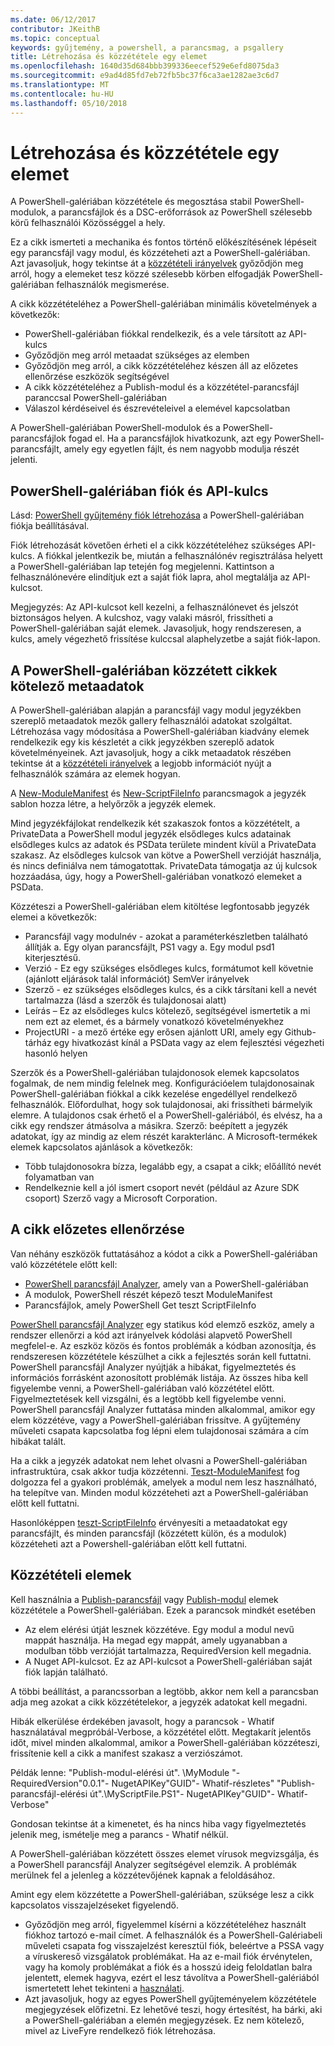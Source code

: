 ```yaml
---
ms.date: 06/12/2017
contributor: JKeithB
ms.topic: conceptual
keywords: gyűjtemény, a powershell, a parancsmag, a psgallery
title: Létrehozása és közzététele egy elemet
ms.openlocfilehash: 1640d35d684bbb399336eecef529e6efd8075da3
ms.sourcegitcommit: e9ad4d85fd7eb72fb5bc37f6ca3ae1282ae3c6d7
ms.translationtype: MT
ms.contentlocale: hu-HU
ms.lasthandoff: 05/10/2018
---
```

# <a name="creating-and-publishing-an-item"></a>Létrehozása és közzététele egy elemet

A PowerShell-galériában közzététele és megosztása stabil PowerShell-modulok, a parancsfájlok és a DSC-erőforrások az PowerShell szélesebb körű felhasználói Közösséggel a hely.

Ez a cikk ismerteti a mechanika és fontos történő előkészítésének lépéseit egy parancsfájl vagy modul, és közzéteheti azt a PowerShell-galériában.
Azt javasoljuk, hogy tekintse át a [közzétételi irányelvek](https://msdn.microsoft.com/en-us/powershell/gallery/psgallery/psgallery-PublishingGuidelines) győződjön meg arról, hogy a elemeket tesz közzé szélesebb körben elfogadják PowerShell-galériában felhasználók megismerése.

A cikk közzétételéhez a PowerShell-galériában minimális követelmények a következők:

- PowerShell-galériában fiókkal rendelkezik, és a vele társított az API-kulcs
- Győződjön meg arról metaadat szükséges az elemben
- Győződjön meg arról, a cikk közzétételéhez készen áll az előzetes ellenőrzése eszközök segítségével
- A cikk közzétételéhez a Publish-modul és a közzététel-parancsfájl paranccsal PowerShell-galériában
- Válaszol kérdéseivel és észrevételeivel a elemével kapcsolatban

A PowerShell-galériában PowerShell-modulok és a PowerShell-parancsfájlok fogad el.
Ha a parancsfájlok hivatkozunk, azt egy PowerShell-parancsfájlt, amely egy egyetlen fájlt, és nem nagyobb modulja részét jelenti.

## <a name="powershell-gallery-account-and-api-key"></a>PowerShell-galériában fiók és API-kulcs

Lásd: [PowerShell gyűjtemény fiók létrehozása](https://msdn.microsoft.com/en-us/powershell/gallery/psgallery/psgallery_creating_an_account) a PowerShell-galériában fiókja beállításával.

Fiók létrehozását követően érheti el a cikk közzétételéhez szükséges API-kulcs.
A fiókkal jelentkezik be, miután a felhasználónév regisztrálása helyett a PowerShell-galériában lap tetején fog megjelenni.
Kattintson a felhasználónevére elindítjuk ezt a saját fiók lapra, ahol megtalálja az API-kulcsot.

Megjegyzés: Az API-kulcsot kell kezelni, a felhasználónevet és jelszót biztonságos helyen.
A kulcshoz, vagy valaki másról, frissítheti a PowerShell-galériában saját elemek.
Javasoljuk, hogy rendszeresen, a kulcs, amely végezhető frissítése kulccsal alaphelyzetbe a saját fiók-lapon.

## <a name="required-metadata-for-items-published-to-the-powershell-gallery"></a>A PowerShell-galériában közzétett cikkek kötelező metaadatok

A PowerShell-galériában alapján a parancsfájl vagy modul jegyzékben szereplő metaadatok mezők gallery felhasználói adatokat szolgáltat.
Létrehozása vagy módosítása a PowerShell-galériában kiadvány elemek rendelkezik egy kis készletét a cikk jegyzékben szereplő adatok követelményeinek.
Azt javasoljuk, hogy a cikk metaadatok részében tekintse át a [közzétételi irányelvek](https://msdn.microsoft.com/en-us/powershell/gallery/psgallery/psgallery-PublishingGuidelines) a legjobb információt nyújt a felhasználók számára az elemek hogyan.

A [New-ModuleManifest](https://msdn.microsoft.com/en-us/powershell/gallery/psget/module/ModuleManifest-Reference) és [New-ScriptFileInfo](https://msdn.microsoft.com/en-us/powershell/gallery/psget/script/psget_new-scriptfileinfo) parancsmagok a jegyzék sablon hozza létre, a helyőrzők a jegyzék elemek.

Mind jegyzékfájlokat rendelkezik két szakaszok fontos a közzétételt, a PrivateData a PowerShell modul jegyzék elsődleges kulcs adatainak elsődleges kulcs az adatok és PSData területe mindent kívül a PrivateData szakasz.
Az elsődleges kulcsok van kötve a PowerShell verzióját használja, és nincs definiálva nem támogatottak.
PrivateData támogatja az új kulcsok hozzáadása, úgy, hogy a PowerShell-galériában vonatkozó elemeket a PSData.


Közzéteszi a PowerShell-galériában elem kitöltése legfontosabb jegyzék elemei a következők:

- Parancsfájl vagy modulnév - azokat a paraméterkészletben található állítják a. Egy olyan parancsfájlt, PS1 vagy a. Egy modul psd1 kiterjesztésű.
- Verzió - Ez egy szükséges elsődleges kulcs, formátumot kell követnie (ajánlott eljárások talál információt) SemVer irányelvek
- Szerző - ez szükséges elsődleges kulcs, és a cikk társítani kell a nevét tartalmazza (lásd a szerzők és tulajdonosai alatt)
- Leírás – Ez az elsődleges kulcs kötelező, segítségével ismertetik a mi nem ezt az elemet, és a bármely vonatkozó követelményekhez
- ProjectURI - a mező értéke egy erősen ajánlott URI, amely egy Github-tárház egy hivatkozást kínál a PSData vagy az elem fejlesztési végezheti hasonló helyen

Szerzők és a PowerShell-galériában tulajdonosok elemek kapcsolatos fogalmak, de nem mindig felelnek meg.
Konfigurációelem tulajdonosainak PowerShell-galériában fiókkal a cikk kezelése engedéllyel rendelkező felhasználók. Előfordulhat, hogy sok tulajdonosai, aki frissítheti bármelyik elemre.
A tulajdonos csak érhető el a PowerShell-galériából, és elvész, ha a cikk egy rendszer átmásolva a másikra.
Szerző: beépített a jegyzék adatokat, így az mindig az elem részét karakterlánc.
A Microsoft-termékek elemek kapcsolatos ajánlások a következők:

- Több tulajdonosokra bízza, legalább egy, a csapat a cikk; előállító nevét folyamatban van
- Rendelkeznie kell a jól ismert csoport nevét (például az Azure SDK csoport) Szerző vagy a Microsoft Corporation.


## <a name="pre-validate-your-item"></a>A cikk előzetes ellenőrzése

Van néhány eszközök futtatásához a kódot a cikk a PowerShell-galériában való közzététele előtt kell:

- [PowerShell parancsfájl Analyzer](https://www.powershellgallery.com/packages/PSScriptAnalyzer/), amely van a PowerShell-galériában
- A modulok, PowerShell részét képező teszt ModuleManifest
- Parancsfájlok, amely PowerShell Get teszt ScriptFileInfo

[PowerShell parancsfájl Analyzer](https://www.powershellgallery.com/packages/PSScriptAnalyzer/) egy statikus kód elemző eszköz, amely a rendszer ellenőrzi a kód azt irányelvek kódolási alapvető PowerShell megfelel-e. Az eszköz közös és fontos problémák a kódban azonosítja, és rendszeresen közzététele készülhet a cikk a fejlesztés során kell futtatni.
PowerShell parancsfájl Analyzer nyújtják a hibákat, figyelmeztetés és információs forrásként azonosított problémák listája.
Az összes hiba kell figyelembe venni, a PowerShell-galériában való közzététel előtt. Figyelmeztetések kell vizsgálni, és a legtöbb kell figyelembe venni.
PowerShell parancsfájl Analyzer futtatása minden alkalommal, amikor egy elem közzétéve, vagy a PowerShell-galériában frissítve.
A gyűjtemény műveleti csapata kapcsolatba fog lépni elem tulajdonosai számára a cím hibákat talált.

Ha a cikk a jegyzék adatokat nem lehet olvasni a PowerShell-galériában infrastruktúra, csak akkor tudja közzétenni.
[Teszt-ModuleManifest](https://msdn.microsoft.com/en-us/powershell/reference/5.1/microsoft.powershell.core/test-modulemanifest) fog dolgozza fel a gyakori problémák, amelyek a modul nem lesz használható, ha telepítve van. Minden modul közzéteheti azt a PowerShell-galériában előtt kell futtatni.

Hasonlóképpen [teszt-ScriptFileInfo](https://msdn.microsoft.com/en-us/powershell/gallery/psget/script/psget_test-scriptfileinfo) érvényesíti a metaadatokat egy parancsfájlt, és minden parancsfájl (közzétett külön, és a modulok) közzéteheti azt a Powershell-galériában előtt kell futtatni.


## <a name="publishing-items"></a>Közzétételi elemek

Kell használnia a [Publish-parancsfájl](https://msdn.microsoft.com/en-us/powershell/gallery/psget/script/psget_publish-script) vagy [Publish-modul](https://msdn.microsoft.com/en-us/powershell/gallery/psget/module/psget_publish-module) elemek közzététele a PowerShell-galériában.
Ezek a parancsok mindkét esetében

- Az elem elérési útját lesznek közzétéve. Egy modul a modul nevű mappát használja. Ha megad egy mappát, amely ugyanabban a modulban több verzióját tartalmazza, RequiredVersion kell megadnia.
- A Nuget API-kulcsot. Ez az API-kulcsot a PowerShell-galériában saját fiók lapján található.

A többi beállítást, a parancssorban a legtöbb, akkor nem kell a parancsban adja meg azokat a cikk közzétételekor, a jegyzék adatokat kell megadni.

Hibák elkerülése érdekében javasolt, hogy a parancsok - Whatif használatával megpróbál-Verbose, a közzététel előtt.
Megtakarít jelentős időt, mivel minden alkalommal, amikor a PowerShell-galériában közzéteszi, frissítenie kell a cikk a manifest szakasz a verziószámot.

Példák lenne: "Publish-modul-elérési út". \MyModule "- RequiredVersion"0.0.1"- NugetAPIKey"GUID"- Whatif-részletes" "Publish-parancsfájl-elérési út".\MyScriptFile.PS1"- NugetAPIKey"GUID"- Whatif-Verbose"

Gondosan tekintse át a kimenetet, és ha nincs hiba vagy figyelmeztetés jelenik meg, ismételje meg a parancs - Whatif nélkül.

A PowerShell-galériában közzétett összes elemet vírusok megvizsgálja, és a PowerShell parancsfájl Analyzer segítségével elemzik.
A problémák merülnek fel a jelenleg a közzétevőjének kapnak a feloldásához.

Amint egy elem közzétette a PowerShell-galériában, szüksége lesz a cikk kapcsolatos visszajelzéseket figyelendő.

- Győződjön meg arról, figyelemmel kísérni a közzétételéhez használt fiókhoz tartozó e-mail címet.
A felhasználók és a PowerShell-Galériabeli műveleti csapata fog visszajelzést keresztül fiók, beleértve a PSSA vagy a víruskereső vizsgálatok problémákat.
Ha az e-mail fiók érvénytelen, vagy ha komoly problémákat a fiók és a hosszú ideig feloldatlan balra jelentett, elemek hagyva, ezért el lesz távolítva a PowerShell-galériából ismertetett lehet tekinteni a [használati](https://www.powershellgallery.com/policies/Terms).
- Azt javasoljuk, hogy az egyes PowerShell gyűjteményelem közzététele megjegyzések előfizetni.
Ez lehetővé teszi, hogy értesítést, ha bárki, aki a PowerShell-galériában a elemén megjegyzések.
Ez nem kötelező, mivel az LiveFyre rendelkező fiók létrehozása.